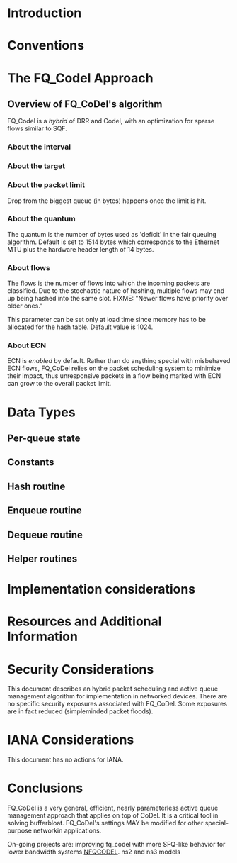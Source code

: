 # Introduction

<?rfc toc="yes"?>
<?rfc symrefs="yes"?>
<?rfc sortrefs="yes"?>
<?rfc subcompact="no"?>
<?rfc compact="yes"?>
<?rfc comments="yes"?>

# Conventions

# The FQ_Codel Approach

## Overview of FQ_CoDel's algorithm

FQ_Codel is a *hybrid* of DRR and Codel, with an optimization for sparse flows similar to SQF.

### About the interval

### About the target

### About the packet limit

Drop from the biggest queue (in bytes) happens once the limit is hit.

### About the quantum

The quantum is the number of bytes used as 'deficit' in the fair
queuing algorithm. Default is set to 1514 bytes which corresponds to
the Ethernet MTU plus the hardware header length of 14 bytes.

### About flows

The flows is the number of flows into which the incoming packets are
classified. Due to the stochastic nature of hashing, multiple flows
may end up being hashed into the same slot. FIXME: "Newer flows have priority
over older ones."

This parameter can be set only at load time since
memory has to be allocated for the hash table.  Default value is 1024.

### About ECN

ECN is *enabled* by default. Rather than do anything special with
misbehaved ECN flows, FQ_CoDel relies on the packet scheduling system
to minimize their impact, thus unresponsive packets in a flow being
marked with ECN can grow to the overall packet limit.

# Data Types

## Per-queue state

## Constants

## Hash routine

## Enqueue routine

## Dequeue routine

## Helper routines

# Implementation considerations

# Resources and Additional Information

# Security Considerations
This document describes an hybrid packet scheduling and active queue management
algorithm for implementation in networked devices. There are no specific security
exposures associated with FQ_CoDel. Some exposures are in fact reduced (simpleminded
packet floods).

# IANA Considerations
This document has no actions for IANA.

# Conclusions

FQ_CoDel is a very general, efficient, nearly parameterless active queue
management approach that applies on top of CoDel. It is a critical tool in solving bufferbloat. FQ_CoDel's settings MAY be modified for other special-purpose networkin applications.

On-going projects are: improving fq_codel with more SFQ-like behavior for lower
bandwidth systems [NFQCODEL](http://www.bufferbloat.net/projects/cerowrt/wiki/nfq_codel).
ns2 and ns3 models
